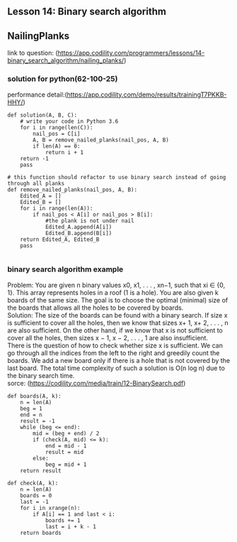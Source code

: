 ## Lesson 14: Binary search algorithm
## NailingPlanks
link to question: (https://app.codility.com/programmers/lessons/14-binary_search_algorithm/nailing_planks/)
### solution for python(62-100-25)
performance detail:(https://app.codility.com/demo/results/trainingT7PKKB-HHY/)
```
def solution(A, B, C):
    # write your code in Python 3.6
    for i in range(len(C)):
        nail_pos = C[i]
        A, B = remove_nailed_planks(nail_pos, A, B)
        if len(A) == 0:
            return i + 1
    return -1
    pass

# this function should refactor to use binary search instead of going through all planks
def remove_nailed_planks(nail_pos, A, B):
    Edited_A = []
    Edited_B = []
    for i in range(len(A)):
        if nail_pos < A[i] or nail_pos > B[i]:
            #the plank is not under nail
            Edited_A.append(A[i])
            Edited_B.append(B[i])
    return Edited_A, Edited_B
    pass
    
```
### binary search algorithm example  
Problem: You are given n binary values x0, x1, . . . , xn−1, such that xi ∈ {0, 1}. This array
represents holes in a roof (1 is a hole). You are also given k boards of the same size. The goal
is to choose the optimal (minimal) size of the boards that allows all the holes to be covered
by boards.  
Solution: The size of the boards can be found with a binary search. If size x is sufficient to
cover all the holes, then we know that sizes x+ 1, x+ 2, . . . , n are also sufficient. On the other
hand, if we know that x is not sufficient to cover all the holes, then sizes x − 1, x − 2, . . . , 1
are also insufficient.  
There is the question of how to check whether size x is sufficient. We can go through all the
indices from the left to the right and greedily count the boards. We add a new board only if
there is a hole that is not covered by the last board.
The total time complexity of such a solution is O(n log n) due to the binary search time.  
sorce: (https://codility.com/media/train/12-BinarySearch.pdf)
```
def boards(A, k):
    n = len(A)
    beg = 1
    end = n
    result = -1
    while (beg <= end):
        mid = (beg + end) / 2
        if (check(A, mid) <= k):
            end = mid - 1
            result = mid
        else:
            beg = mid + 1
    return result
    
def check(A, k):
    n = len(A)
    boards = 0
    last = -1
    for i in xrange(n):
        if A[i] == 1 and last < i:
            boards += 1
            last = i + k - 1
    return boards
